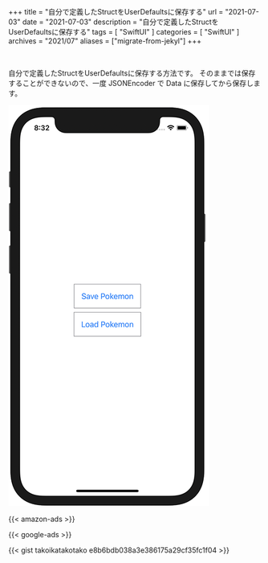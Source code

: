 +++
title =  "自分で定義したStructをUserDefaultsに保存する"
url = "2021-07-03"
date = "2021-07-03"
description = "自分で定義したStructをUserDefaultsに保存する"
tags = [
  "SwiftUI"
]
categories = [
  "SwiftUI"
]
archives = "2021/07"
aliases = ["migrate-from-jekyl"]
+++

<br>

自分で定義したStructをUserDefaultsに保存する方法です。
そのままでは保存することができないので、一度 JSONEncoder で Data に保存してから保存します。

![Image](1.png)

<!-- Amazon Ads -->
{{< amazon-ads >}}

<!-- Google Ads -->
{{< google-ads >}}

{{< gist takoikatakotako e8b6bdb038a3e386175a29cf35fc1f04 >}}
